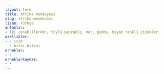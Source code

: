 ```yaml
---
layout: term
title: Afrika menekşesi
slug: afrika-meneksesi
lisan: Türkçe
anlamlar:
- İki çeneklilerden, tüylü yapraklı, mor, pembe, beyaz renkli çiçekleri olan, evlerde saksıda yetiştirilen, çok yıllık bir süs bitkisi (Saintpaulia ionantha)
ozellikler:
- - isim
  - bitki bilimi
ornekler:
- - ''
orneklerkaynak:
- - ''
---
```

